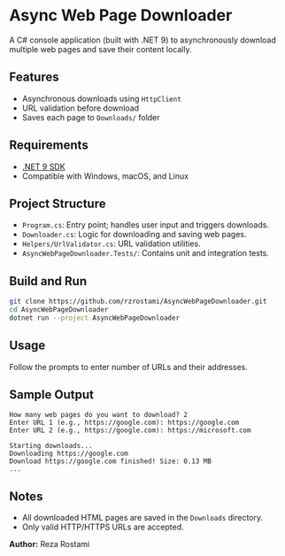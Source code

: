 
# Async Web Page Downloader

A C# console application (built with .NET 9) to asynchronously download multiple web pages and save their content locally.

## Features

- Asynchronous downloads using `HttpClient`
- URL validation before download
- Saves each page to `Downloads/` folder


## Requirements

- [.NET 9 SDK](https://dotnet.microsoft.com/) 
- Compatible with Windows, macOS, and Linux

## Project Structure
- `Program.cs`: Entry point; handles user input and triggers downloads.
- `Downloader.cs`: Logic for downloading and saving web pages.
- `Helpers/UrlValidator.cs`: URL validation utilities.
- `AsyncWebPageDownloader.Tests/`: Contains unit and integration tests.

## Build and Run

```bash
git clone https://github.com/rzrostami/AsyncWebPageDownloader.git
cd AsyncWebPageDownloader
dotnet run --project AsyncWebPageDownloader
```

## Usage
Follow the prompts to enter number of URLs and their addresses.

## Sample Output

```
How many web pages do you want to download? 2
Enter URL 1 (e.g., https://google.com): https://google.com
Enter URL 2 (e.g., https://google.com): https://microsoft.com

Starting downloads...
Downloading https://google.com
Download https://google.com finished! Size: 0.13 MB
...
```

## Notes

- All downloaded HTML pages are saved in the `Downloads` directory.
- Only valid HTTP/HTTPS URLs are accepted.

**Author:** Reza Rostami
